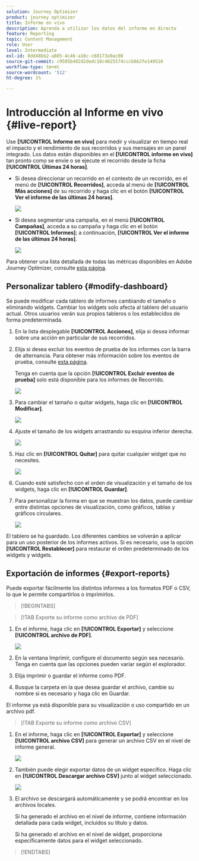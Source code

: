 ```yaml
---
solution: Journey Optimizer
product: journey optimizer
title: Informe en vivo
description: Aprenda a utilizar los datos del informe en directo
feature: Reporting
topic: Content Management
role: User
level: Intermediate
exl-id: 8dd48bb2-a805-4c46-a16c-c68173a9ac08
source-git-commit: c9505b482d2dedc10c4025574cccb662fe149510
workflow-type: tm+mt
source-wordcount: '512'
ht-degree: 1%

---
```


# Introducción al Informe en vivo {#live-report}

Use **[!UICONTROL Informe en vivo]** para medir y visualizar en tiempo real el impacto y el rendimiento de sus recorridos y sus mensajes en un panel integrado.
Los datos están disponibles en el **[!UICONTROL informe en vivo]** tan pronto como se envíe o se ejecute el recorrido desde la ficha **[!UICONTROL Últimas 24 horas]**.

* Si desea direccionar un recorrido en el contexto de un recorrido, en el menú de **[!UICONTROL Recorridos]**, acceda al menú de **[!UICONTROL Más acciones]** de su recorrido y haga clic en el botón **[!UICONTROL Ver el informe de las últimas 24 horas]**.

  ![](assets/report_journey.png)

* Si desea segmentar una campaña, en el menú **[!UICONTROL Campañas]**, acceda a su campaña y haga clic en el botón **[!UICONTROL Informes]**; a continuación, **[!UICONTROL Ver el informe de las últimas 24 horas]**.

  ![](assets/report_campaign.png)

Para obtener una lista detallada de todas las métricas disponibles en Adobe Journey Optimizer, consulte [esta página](#list-of-components-live).

## Personalizar tablero {#modify-dashboard}

Se puede modificar cada tablero de informes cambiando el tamaño o eliminando widgets. Cambiar los widgets solo afecta al tablero del usuario actual. Otros usuarios verán sus propios tableros o los establecidos de forma predeterminada.

1. En la lista desplegable **[!UICONTROL Acciones]**, elija si desea informar sobre una acción en particular de sus recorridos.

1. Elija si desea excluir los eventos de prueba de los informes con la barra de alternancia. Para obtener más información sobre los eventos de prueba, consulte [esta página](../building-journeys/testing-the-journey.md).

   Tenga en cuenta que la opción **[!UICONTROL Excluir eventos de prueba]** solo está disponible para los informes de Recorrido.

   ![](assets/report_modify_6.png)

1. Para cambiar el tamaño o quitar widgets, haga clic en **[!UICONTROL Modificar]**.

   ![](assets/report_modify_7.png)

1. Ajuste el tamaño de los widgets arrastrando su esquina inferior derecha.

   ![](assets/report_modify_8.png)

1. Haz clic en **[!UICONTROL Quitar]** para quitar cualquier widget que no necesites.

   ![](assets/report_modify_9.png)

1. Cuando esté satisfecho con el orden de visualización y el tamaño de los widgets, haga clic en **[!UICONTROL Guardar]**.

1. Para personalizar la forma en que se muestran los datos, puede cambiar entre distintas opciones de visualización, como gráficos, tablas y gráficos circulares.

   ![](assets/report_modify_11.png)

El tablero se ha guardado. Los diferentes cambios se volverán a aplicar para un uso posterior de los informes activos. Si es necesario, use la opción **[!UICONTROL Restablecer]** para restaurar el orden predeterminado de los widgets y widgets.

## Exportación de informes {#export-reports}

Puede exportar fácilmente los distintos informes a los formatos PDF o CSV, lo que le permite compartirlos o imprimirlos.

>[!BEGINTABS]

>[!TAB Exporte su informe como archivo de PDF]

1. En el informe, haga clic en **[!UICONTROL Exportar]** y seleccione **[!UICONTROL archivo de PDF]**.

   ![](assets/export_6.png)

1. En la ventana Imprimir, configure el documento según sea necesario. Tenga en cuenta que las opciones pueden variar según el explorador.

1. Elija imprimir o guardar el informe como PDF.

1. Busque la carpeta en la que desea guardar el archivo, cambie su nombre si es necesario y haga clic en Guardar.

El informe ya está disponible para su visualización o uso compartido en un archivo pdf.

>[!TAB Exporte su informe como archivo CSV]

1. En el informe, haga clic en **[!UICONTROL Exportar]** y seleccione **[!UICONTROL archivo CSV]** para generar un archivo CSV en el nivel de informe general.

   ![](assets/export_4.png)

1. También puede elegir exportar datos de un widget específico. Haga clic en **[!UICONTROL Descargar archivo CSV]** junto al widget seleccionado.

   ![](assets/export_5.png)

1. El archivo se descargará automáticamente y se podrá encontrar en los archivos locales.

   Si ha generado el archivo en el nivel de informe, contiene información detallada para cada widget, incluidos su título y datos.

   Si ha generado el archivo en el nivel de widget, proporciona específicamente datos para el widget seleccionado.

>[!ENDTABS]
